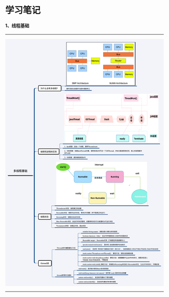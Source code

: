 # 学习笔记

#### 1、线程基础

------------

![](https://raw.githubusercontent.com/hyblog/JAVA-000/main/Week_04/note/%E5%A4%9A%E7%BA%BF%E7%A8%8B%E5%9F%BA%E7%A1%80.png)

------------


